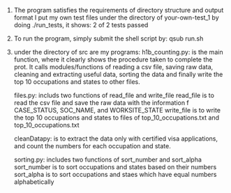 1. The program satisfies the requirements of directory structure and output format
   I put my own test files under the directory of your-own-test_1
   by doing ./run_tests, it shows:  2 of 2 tests passed

2. To run the program, simply submit the shell script by: 
   qsub run.sh

3. under the directory of src are my programs:
   h1b_counting.py: is the main function, where it clearly shows the procedure taken
                    to complete the prot. It calls modules/functions of reading a csv file, 
                    saving raw data, cleaning and extracting useful data, sorting the data and 
                    finally write the top 10 occupations and states to other files.
    
   files.py: includs two functions of read_file and write_file
             read_file is to read the csv file and save the raw data with the information f 
             CASE_STATUS, SOC_NAME, and WORKSITE_STATE
             write_file is to write the top 10 occupations and states to files of 
             top_10_occupations.txt and top_10_occupations.txt

   cleanDatapy: is to extract the data only with certified visa applications, and count the numbers
                for each occupation and state.

   sorting.py:  includes two functions of sort_number and sort_alpha
                sort_number is to sort occupations and states based on their numbers
                sort_alpha is to sort occupations and staes which have equal numbers alphabetically
